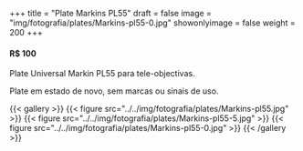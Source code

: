 +++
title = "Plate Markins PL55"
draft = false
image = "img/fotografia/plates/Markins-pl55-0.jpg"
showonlyimage = false
weight = 200
+++
#### R$ 100

Plate Universal Markin PL55 para tele-objectivas.
<!--more-->

Plate em estado de novo, sem marcas ou sinais de uso.

{{< gallery >}}
{{< figure src="../../img/fotografia/plates/Markins-pl55.jpg" >}}
{{< figure src="../../img/fotografia/plates/Markins-pl55-5.jpg" >}} 
{{< figure src="../../img/fotografia/plates/Markins-pl55-0.jpg" >}}
{{< /gallery >}}